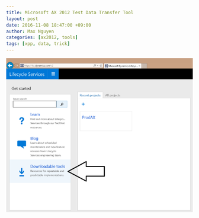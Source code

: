 ```yaml
---
title: Microsoft AX 2012 Test Data Transfer Tool
layout: post
date: 2016-11-08 18:47:00 +09:00
author: Max Nguyen
categories: [ax2012, tools]
tags: [xpp, data, trick]
---
```


![Image of Microsoft AX 2012 Test Data Transfer Tool](https://github.com/Dynamics365/dynamics365.github.io/blob/master/assets/Microsoft_Dyanmics_AX_2012_Test_Data_Transfer_Tool.png)

